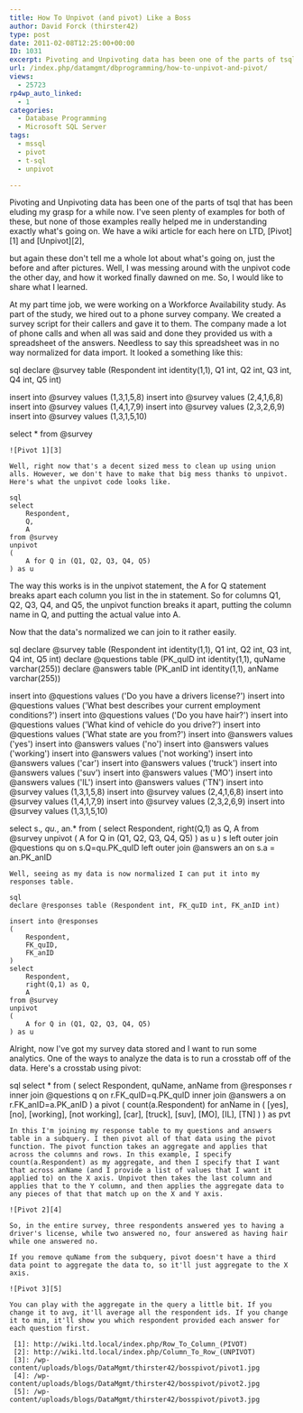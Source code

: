 ```yaml
---
title: How To Unpivot (and pivot) Like a Boss
author: David Forck (thirster42)
type: post
date: 2011-02-08T12:25:00+00:00
ID: 1031
excerpt: Pivoting and Unpivoting data has been one of the parts of tsql that has been eluding my grasp for a while now.  I've seen plenty of examples for both of these, but none of those examples really helped me in understanding exactly what's going on.
url: /index.php/datamgmt/dbprogramming/how-to-unpivot-and-pivot/
views:
  - 25723
rp4wp_auto_linked:
  - 1
categories:
  - Database Programming
  - Microsoft SQL Server
tags:
  - mssql
  - pivot
  - t-sql
  - unpivot

---
```

Pivoting and Unpivoting data has been one of the parts of tsql that has been eluding my grasp for a while now. I've seen plenty of examples for both of these, but none of those examples really helped me in understanding exactly what's going on. We have a wiki article for each here on LTD, [Pivot][1] and [Unpivot][2],
  
but again these don't tell me a whole lot about what's going on, just the before and after pictures. Well, I was messing around with the unpivot code the other day, and how it worked finally dawned on me. So, I would like to share what I learned. 

At my part time job, we were working on a Workforce Availability study. As part of the study, we hired out to a phone survey company. We created a survey script for their callers and gave it to them. The company made a lot of phone calls and when all was said and done they provided us with a spreadsheet of the answers. Needless to say this spreadsheet was in no way normalized for data import. It looked a something like this: 

sql
declare @survey table (Respondent int identity(1,1), Q1 int, Q2 int, Q3 int, Q4 int, Q5 int)

insert into @survey values (1,3,1,5,8)
insert into @survey values (2,4,1,6,8)
insert into @survey values (1,4,1,7,9)
insert into @survey values (2,3,2,6,9)
insert into @survey values (1,3,1,5,10)

select * from @survey
```
![Pivot 1][3]

Well, right now that's a decent sized mess to clean up using union alls. However, we don't have to make that big mess thanks to unpivot. Here's what the unpivot code looks like. 

sql
select 
	Respondent,
	Q, 
	A 
from @survey
unpivot
(
	A for Q in (Q1, Q2, Q3, Q4, Q5)
) as u
```
The way this works is in the unpivot statement, the A for Q statement breaks apart each column you list in the in statement. So for columns Q1, Q2, Q3, Q4, and Q5, the unpivot function breaks it apart, putting the column name in Q, and putting the actual value into A. 

Now that the data's normalized we can join to it rather easily. 

sql
declare @survey table (Respondent int identity(1,1), Q1 int, Q2 int, Q3 int, Q4 int, Q5 int)
declare @questions table (PK_quID int identity(1,1), quName varchar(255))
declare @answers table (PK_anID int identity(1,1), anName varchar(255))

insert into @questions values ('Do you have a drivers license?')
insert into @questions values ('What best describes your current employment conditions?')
insert into @questions values ('Do you have hair?')
insert into @questions values ('What kind of vehicle do you drive?')
insert into @questions values ('What state are you from?')
insert into @answers values ('yes')
insert into @answers values ('no')
insert into @answers values ('working')
insert into @answers values ('not working')
insert into @answers values ('car')
insert into @answers values ('truck')
insert into @answers values ('suv')
insert into @answers values ('MO')
insert into @answers values ('IL')
insert into @answers values ('TN')
insert into @survey values (1,3,1,5,8)
insert into @survey values (2,4,1,6,8)
insert into @survey values (1,4,1,7,9)
insert into @survey values (2,3,2,6,9)
insert into @survey values (1,3,1,5,10)



select
	s.*,
	qu.*,
	an.*
from
(
	select 
		Respondent,
		right(Q,1) as Q, 
		A 
	from @survey
	unpivot
	(
		A for Q in (Q1, Q2, Q3, Q4, Q5)
	) as u
) s
	left outer join @questions qu
		on s.Q=qu.PK_quID
	left outer join @answers an
		on s.a = an.PK_anID
```
Well, seeing as my data is now normalized I can put it into my responses table. 

sql
declare @responses table (Respondent int, FK_quID int, FK_anID int)

insert into @responses
(
	Respondent,
	FK_quID,
	FK_anID
)
select 
	Respondent,
	right(Q,1) as Q, 
	A 
from @survey
unpivot
(
	A for Q in (Q1, Q2, Q3, Q4, Q5)
) as u
```
Alright, now I've got my survey data stored and I want to run some analytics. One of the ways to analyze the data is to run a crosstab off of the data. Here's a crosstab using pivot: 

sql
select
*
from
(
	select
		Respondent,
		quName,
		anName
	from @responses r
		inner join @questions q
			on r.FK_quID=q.PK_quID
		inner join @answers a
			on r.FK_anID=a.PK_anID
) a
pivot
(
	count(a.Respondent)
	for anName in 
		(
			[yes],
			[no],
			[working],
			[not working],
			[car],
			[truck],
			[suv],
			[MO],
			[IL],
			[TN]
		)
) as pvt
```
In this I'm joining my response table to my questions and answers table in a subquery. I then pivot all of that data using the pivot function. The pivot function takes an aggregate and applies that across the columns and rows. In this example, I specify count(a.Respondent) as my aggregate, and then I specify that I want that across anName (and I provide a list of values that I want it applied to) on the X axis. Unpivot then takes the last column and applies that to the Y column, and then applies the aggregate data to any pieces of that that match up on the X and Y axis. 

![Pivot 2][4]

So, in the entire survey, three respondents answered yes to having a driver's license, while two answered no, four answered as having hair while one answered no. 

If you remove quName from the subquery, pivot doesn't have a third data point to aggregate the data to, so it'll just aggregate to the X axis. 

![Pivot 3][5]

You can play with the aggregate in the query a little bit. If you change it to avg, it'll average all the respondent ids. If you change it to min, it'll show you which respondent provided each answer for each question first.

 [1]: http://wiki.ltd.local/index.php/Row_To_Column_(PIVOT)
 [2]: http://wiki.ltd.local/index.php/Column_To_Row_(UNPIVOT)
 [3]: /wp-content/uploads/blogs/DataMgmt/thirster42/bosspivot/pivot1.jpg
 [4]: /wp-content/uploads/blogs/DataMgmt/thirster42/bosspivot/pivot2.jpg
 [5]: /wp-content/uploads/blogs/DataMgmt/thirster42/bosspivot/pivot3.jpg